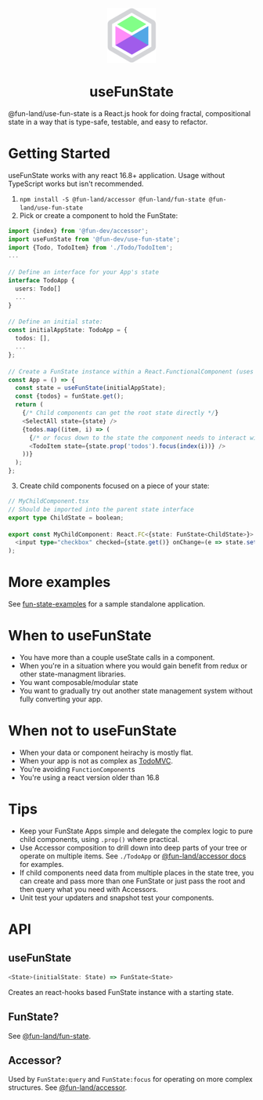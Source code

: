<p align="center"><img src="docs/logo.svg" alt="" width="100" /></p>
<h1 align="center">useFunState</h1>

@fun-land/use-fun-state is a React.js hook for doing fractal, compositional state in a way that is type-safe,
testable, and easy to refactor.

# Getting Started

useFunState works with any react 16.8+ application. Usage without TypeScript works but isn't recommended.

1. `npm install -S @fun-land/accessor @fun-land/fun-state @fun-land/use-fun-state`
2. Pick or create a component to hold the FunState:

```ts
import {index} from '@fun-dev/accessor';
import useFunState from '@fun-dev/use-fun-state';
import {Todo, TodoItem} from './Todo/TodoItem';
...

// Define an interface for your App's state
interface TodoApp {
  users: Todo[]
  ...
}

// Define an initial state:
const initialAppState: TodoApp = {
  todos: [],
  ...
};

// Create a FunState instance within a React.FunctionalComponent (uses react hooks)
const App = () => {
  const state = useFunState(initialAppState);
  const {todos} = funState.get();
  return (
    {/* Child components can get the root state directly */}
    <SelectAll state={state} />
    {todos.map((item, i) => (
      {/* or focus down to the state the component needs to interact with */}
      <TodoItem state={state.prop('todos').focus(index(i))} />
    ))}
  );
};
```

3. Create child components focused on a piece of your state:

```ts
// MyChildComponent.tsx
// Should be imported into the parent state interface
export type ChildState = boolean;

export const MyChildComponent: React.FC<{state: FunState<ChildState>}> = ({state}) => (
  <input type="checkbox" checked={state.get()} onChange=(e => state.set(e.currentTarget.checked))>
);
```

# More examples

See [fun-state-examples](https://github.com/jethrolarson/fun-state-examples) for a sample standalone application.

# When to useFunState

- You have more than a couple useState calls in a component.
- When you're in a situation where you would gain benefit from redux or other state-managment libraries.
- You want composable/modular state
- You want to gradually try out another state management system without fully converting your app.

# When not to useFunState

- When your data or component heirachy is mostly flat.
- When your app is not as complex as [TodoMVC](https://todomvc.com/).
- You're avoiding `FunctionComponent`s
- You're using a react version older than 16.8

# Tips

- Keep your FunState Apps simple and delegate the complex logic to pure child components, using `.prop()` where practical.
- Use Accessor composition to drill down into deep parts of your tree or operate on multiple items. See `./TodoApp` or [@fun-land/accessor docs](../packages/accessor) for examples.
- If child components need data from multiple places in the state tree, you can create and pass more than one FunState or just pass the root and then query what you need with Accessors.
- Unit test your updaters and snapshot test your components.

# API

## useFunState

```ts
<State>(initialState: State) => FunState<State>
```

Creates an react-hooks based FunState instance with a starting state.

## FunState?

See [@fun-land/fun-state](../packages/fun-state)</a>.

## Accessor?

Used by `FunState:query` and `FunState:focus` for operating on more complex structures. See [@fun-land/accessor](../packages/accessor).
